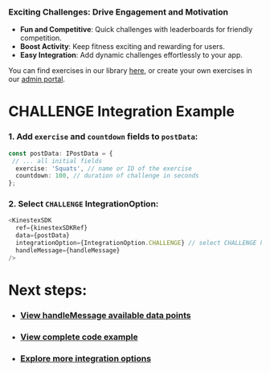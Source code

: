 ### Exciting Challenges: Drive Engagement and Motivation

- **Fun and Competitive**: Quick challenges with leaderboards for friendly competition.  
- **Boost Activity**: Keep fitness exciting and rewarding for users.  
- **Easy Integration**: Add dynamic challenges effortlessly to your app.  

You can find exercises in our library [here](https://workout-view.kinestex.com/?tab=exercises), or create your own exercises in our [admin portal](https://admin.kinestex.com).

# **CHALLENGE Integration Example**

### 1. Add `exercise` and `countdown` fields to `postData`: 
```ts
const postData: IPostData = {
 // ... all initial fields
  exercise: 'Squats', // name or ID of the exercise
  countdown: 100, // duration of challenge in seconds
};
```
### 2. Select `CHALLENGE` IntegrationOption:
```typescript
<KinestexSDK 
  ref={kinestexSDKRef}
  data={postData} 
  integrationOption={IntegrationOption.CHALLENGE} // select CHALLENGE here
  handleMessage={handleMessage} 
/>
```
# Next steps: 
- ### [View handleMessage available data points](../../data.md)
- ### [View complete code example](../../examples/challenge.md)
- ### [Explore more integration options](../overview.md)
